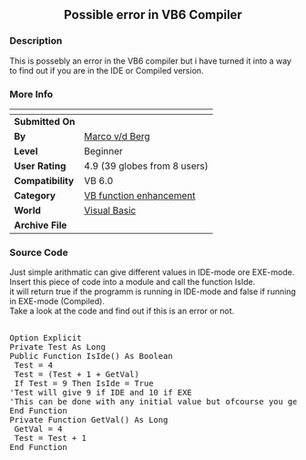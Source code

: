 ﻿<div align="center">

## Possible error in VB6 Compiler


</div>

### Description

This is possebly an error in the VB6 compiler but i have turned it into a way to find out if you are in the IDE or Compiled version.
 
### More Info
 


<span>             |<span>
---                |---
**Submitted On**   |
**By**             |[Marco v/d Berg](https://github.com/Planet-Source-Code/PSCIndex/blob/master/ByAuthor/marco-v-d-berg.md)
**Level**          |Beginner
**User Rating**    |4.9 (39 globes from 8 users)
**Compatibility**  |VB 6\.0
**Category**       |[VB function enhancement](https://github.com/Planet-Source-Code/PSCIndex/blob/master/ByCategory/vb-function-enhancement__1-25.md)
**World**          |[Visual Basic](https://github.com/Planet-Source-Code/PSCIndex/blob/master/ByWorld/visual-basic.md)
**Archive File**   |[](https://github.com/Planet-Source-Code/marco-v-d-berg-possible-error-in-vb6-compiler__1-52220/archive/master.zip)





### Source Code

Just simple arithmatic can give different values in IDE-mode ore EXE-mode.<BR>
Insert this piece of code into a module and call the function IsIde.<BR> it will return true if the programm is running in IDE-mode and false if running in EXE-mode (Compiled).<BR>
Take a look at the code and find out if this is an error or not.<BR><BR>
<PRE>
Option Explicit
Private Test As Long
Public Function IsIde() As Boolean
 Test = 4
 Test = (Test + 1 + GetVal)
 If Test = 9 Then IsIde = True
'Test will give 9 if IDE and 10 if EXE
'This can be done with any initial value but ofcourse you get other results
End Function
Private Function GetVal() As Long
 GetVal = 4
 Test = Test + 1
End Function
</PRE>

